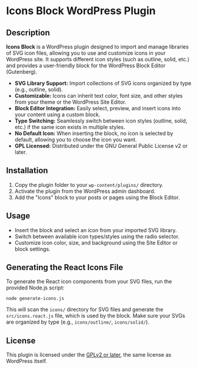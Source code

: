 # Icons Block WordPress Plugin

## Description

**Icons Block** is a WordPress plugin designed to import and manage libraries of SVG icon files, allowing you to use and customize icons in your WordPress site. It supports different icon styles (such as outline, solid, etc.) and provides a user-friendly block for the WordPress Block Editor (Gutenberg).

- **SVG Library Support:** Import collections of SVG icons organized by type (e.g., outline, solid).
- **Customizable:** Icons can inherit text color, font size, and other styles from your theme or the WordPress Site Editor.
- **Block Editor Integration:** Easily select, preview, and insert icons into your content using a custom block.
- **Type Switching:** Seamlessly switch between icon styles (outline, solid, etc.) if the same icon exists in multiple styles.
- **No Default Icon:** When inserting the block, no icon is selected by default, allowing you to choose the icon you want.
- **GPL Licensed:** Distributed under the GNU General Public License v2 or later.

## Installation

1. Copy the plugin folder to your `wp-content/plugins/` directory.
2. Activate the plugin from the WordPress admin dashboard.
3. Add the "Icons" block to your posts or pages using the Block Editor.

## Usage

- Insert the block and select an icon from your imported SVG library.
- Switch between available icon types/styles using the radio selector.
- Customize icon color, size, and background using the Site Editor or block settings.

## Generating the React Icons File

To generate the React icon components from your SVG files, run the provided Node.js script:

```
node generate-icons.js
```

This will scan the `icons/` directory for SVG files and generate the `src/icons.react.js` file, which is used by the block. Make sure your SVGs are organized by type (e.g., `icons/outline/`, `icons/solid/`).

## License

This plugin is licensed under the [GPLv2 or later](./LICENSE), the same license as WordPress itself.
